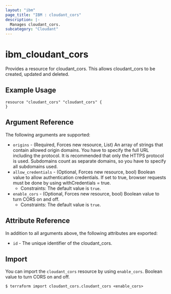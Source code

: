 ```yaml
---
layout: "ibm"
page_title: "IBM : cloudant_cors"
description: |-
  Manages cloudant_cors.
subcategory: "Cloudant"
---
```


# ibm\_cloudant_cors

Provides a resource for cloudant_cors. This allows cloudant_cors to be created, updated and deleted.

## Example Usage

```hcl
resource "cloudant_cors" "cloudant_cors" {
}
```

## Argument Reference

The following arguments are supported:

* `origins` - (Required, Forces new resource, List) An array of strings that contain allowed origin domains. You have to specify the full URL including the protocol. It is recommended that only the HTTPS protocol is used. Subdomains count as separate domains, so you have to specify all subdomains used.
* `allow_credentials` - (Optional, Forces new resource, bool) Boolean value to allow authentication credentials. If set to true, browser requests must be done by using withCredentials = true.
  * Constraints: The default value is `true`.
* `enable_cors` - (Optional, Forces new resource, bool) Boolean value to turn CORS on and off.
  * Constraints: The default value is `true`.

## Attribute Reference

In addition to all arguments above, the following attributes are exported:

* `id` - The unique identifier of the cloudant_cors.

## Import

You can import the `cloudant_cors` resource by using `enable_cors`. Boolean value to turn CORS on and off.

```
$ terraform import cloudant_cors.cloudant_cors <enable_cors>
```
